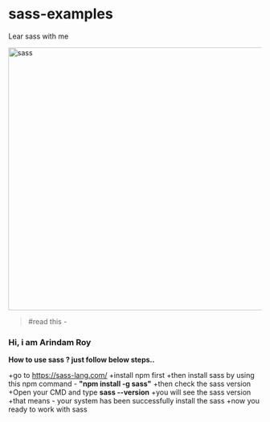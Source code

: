 # sass-examples
Lear sass with me

<img width="524" alt="sass" src="https://user-images.githubusercontent.com/24665327/117046622-8536e400-ad2e-11eb-8b83-791e15c1ddae.png">

> #read this -


### Hi, i am Arindam Roy
**How to use sass ? just follow below steps..**

+go to <a href="https://sass-lang.com/">https://sass-lang.com/</a>
+install npm first</li>
+then install sass by using this npm command - <strong>"npm install -g sass"</strong>
+then check the sass version</li>
+Open your CMD and type <strong>sass --version</strong>
+you will see the sass version
+that means - your system has been successfully install the sass
+now you ready to work with sass
        



